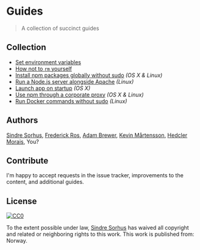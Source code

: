 # Guides

> A collection of succinct guides


## Collection

- [Set environment variables](set-environment-variables.md)
- [How not to `rm` yourself](how-not-to-rm-yourself.md)
- [Install npm packages globally without sudo](npm-global-without-sudo.md) *(OS X & Linux)*
- [Run a Node.js server alongside Apache](run-node-server-alongside-apache.md) *(Linux)*
- [Launch app on startup](launch-app-on-startup-osx.md) *(OS X)*
- [Use npm through a corporate proxy](npm-proxy.md) *(OS X & Linux)*
- [Run Docker commands without sudo](docker-without-sudo.md) *(Linux)*


## Authors

[Sindre Sorhus](http://sindresorhus.com),
[Frederick Ros](https://github.com/sleeper),
[Adam Brewer](https://github.com/adamcbrewer),
[Kevin Mårtensson](https://github.com/kevva),
[Hedcler Morais](https://github.com/hedcler),
You?


## Contribute

I'm happy to accept requests in the issue tracker, improvements to the content, and additional guides.


## License

[![CC0](http://mirrors.creativecommons.org/presskit/buttons/88x31/svg/cc-zero.svg)](https://creativecommons.org/publicdomain/zero/1.0/)

To the extent possible under law, [Sindre Sorhus](http://sindresorhus.com) has waived all copyright and related or neighboring rights to this work. This work is published from: Norway.
